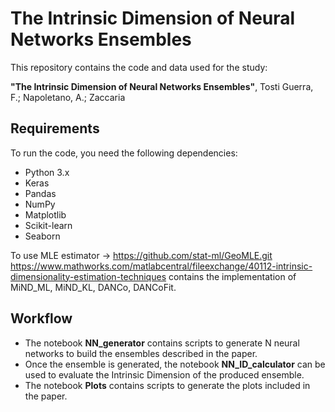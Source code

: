 # The Intrinsic Dimension of Neural Networks Ensembles

This repository contains the code and data used for the study:

**"The Intrinsic Dimension of Neural Networks Ensembles"**, Tosti Guerra, F.; Napoletano, A.; Zaccaria

## Requirements

To run the code, you need the following dependencies:

- Python 3.x
- Keras
- Pandas
- NumPy
- Matplotlib
- Scikit-learn
- Seaborn

To use MLE estimator -> https://github.com/stat-ml/GeoMLE.git
https://www.mathworks.com/matlabcentral/fileexchange/40112-intrinsic-dimensionality-estimation-techniques contains the implementation of MiND_ML, MiND_KL, DANCo, DANCoFit.

## Workflow

- The notebook **NN_generator** contains scripts to generate N neural networks to build the ensembles described in the paper.
- Once the ensemble is generated, the notebook **NN_ID_calculator** can be used to evaluate the Intrinsic Dimension of the produced ensemble.
- The notebook **Plots** contains scripts to generate the plots included in the paper.
